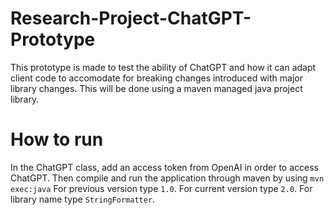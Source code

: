 # Research-Project-ChatGPT-Prototype

This prototype is made to test the ability of ChatGPT and how it can adapt client code to accomodate 
for breaking changes introduced with major library changes. This will be done using a maven managed
java project library.

# How to run

In the ChatGPT class, add an access token from OpenAI in order to access ChatGPT. Then compile and run the application through maven by using `mvn exec:java`
For previous version type `1.0`. 
For current version type `2.0`. 
For library name type `StringFormatter`.
